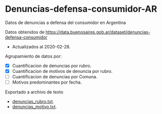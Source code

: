 # Denuncias-defensa-consumidor-AR
Datos de denuncias a defensa del consumidor en Argentina

Datos obtenidos de https://data.buenosaires.gob.ar/dataset/denuncias-defensa-consumidor
- Actualizados al 2020-02-28.

Agrupamiento de datos por:
- [x] Cuantificacion de denuncias por rubro.
- [x] Cuantificacion de motivos de denuncia por rubro.
- [ ] Cuantificacion de denuncias por Comuna.
- [ ] Motivos predominantes por fecha.

Exportado a archivo de texto

- [denuncias_rubro.txt](https://github.com/GuidoValada/Denuncias-defensa-consumidor-AR/blob/master/denuncias_rubro.txt).
- [denuncias_motivo.txt](https://github.com/GuidoValada/Denuncias-defensa-consumidor-AR/blob/master/denuncias_motivo.txt).
